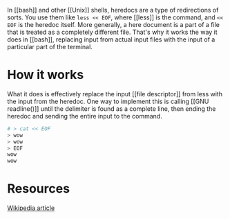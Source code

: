 In [[bash]] and other [[Unix]] shells, heredocs are a type of redirections of sorts. You use them like `less << EOF`, where [[less]] is the command, and `<< EOF` is the heredoc itself.
More generally, a here document is a part of a file that is treated as a completely different file. That's why it works the way it does in [[bash]], replacing input from actual input files with the input of a particular part of the terminal.
# How it works
What it does is effectively replace the input [[file descriptor]] from less with the input from the heredoc. One way to implement this is calling [[GNU readline()]] until the delimiter is found as a complete line, then ending the heredoc and sending the entire input to the command.
```bash
# > cat << EOF
> wow
> wow
> EOF
wow
wow
```
# Resources
[Wikipedia article](https://en.wikipedia.org/wiki/Here_document)